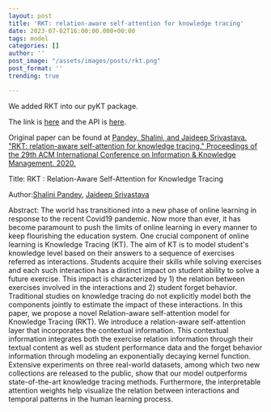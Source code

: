 ```yaml
---
layout: post
title: 'RKT: relation-aware self-attention for knowledge tracing'
date: 2023-07-02T16:00:00.000+00:00
tags: model
categories: []
author: ''
post_image: "/assets/images/posts/rkt.png"
post_format: ''
trending: true

---
```

We added RKT into our pyKT package.

The link is [here](https://pykt-toolkit.readthedocs.io/en/latest/models.html#rkt) and the API is [here](https://pykt-toolkit.readthedocs.io/en/latest/pykt.models.html#module-pykt.models.rkt).

Original paper can be found at [Pandey, Shalini, and Jaideep Srivastava. "RKT: relation-aware self-attention for knowledge tracing." Proceedings of the 29th ACM International Conference on Information & Knowledge Management. 2020.
](https://dl.acm.org/doi/pdf/10.1145/3340531.3411994)

Title: RKT : Relation-Aware Self-Attention for Knowledge Tracing

Author:[Shalini Pandey](https://dl.acm.org/profile/99659439874), [Jaideep Srivastava](https://dl.acm.org/profile/81100063012)

Abstract: The world has transitioned into a new phase of online learning in response to the recent Covid19 pandemic. Now more than ever, it has become paramount to push the limits of online learning in every manner to keep flourishing the education system. One crucial component of online learning is Knowledge Tracing (KT). The aim of KT is to model student's knowledge level based on their answers to a sequence of exercises referred as interactions. Students acquire their skills while solving exercises and each such interaction has a distinct impact on student ability to solve a future exercise. This impact is characterized by 1) the relation between exercises involved in the interactions and 2) student forget behavior. Traditional studies on knowledge tracing do not explicitly model both the components jointly to estimate the impact of these interactions. In this paper, we propose a novel Relation-aware self-attention model for Knowledge Tracing (RKT). We introduce a relation-aware self-attention layer that incorporates the contextual information. This contextual information integrates both the exercise relation information through their textual content as well as student performance data and the forget behavior information through modeling an exponentially decaying kernel function. Extensive experiments on three real-world datasets, among which two new collections are released to the public, show that our model outperforms state-of-the-art knowledge tracing methods. Furthermore, the interpretable attention weights help visualize the relation between interactions and temporal patterns in the human learning process.